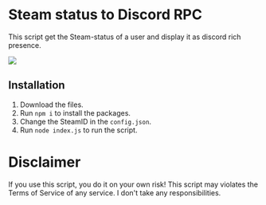 # Steam status to Discord RPC
This script get the Steam-status of a user and display it as discord rich presence.

![](https://cdn.discordapp.com/attachments/1018129353328037948/1074766213433016351/steamtodiscord.png)

## Installation
1. Download the files.
2. Run ``npm i`` to install the packages.
3. Change the SteamID in the ``config.json``.
4. Run ``node index.js`` to run the script.

# Disclaimer
If you use this script, you do it on your own risk!
This script may violates the Terms of Service of any service. I don't take any responsibilities.
